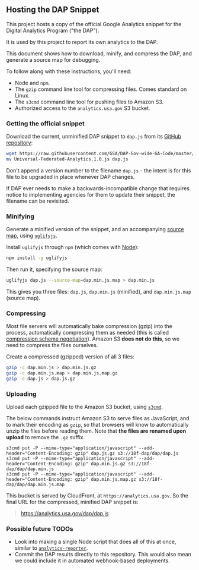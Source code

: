 ## Hosting the DAP Snippet

This project hosts a copy of the official Google Analytics snippet for the Digital Analytics Program ("the DAP").

It is used by this project to report its own analytics to the DAP.

This document shows how to download, minify, and compress the DAP, and generate a source map for debugging.

To follow along with these instructions, you'll need:

* Node and `npm`.
* The `gzip` command line tool for compressing files. Comes standard on Linux.
* The `s3cmd` command line tool for pushing files to Amazon S3.
* Authorized access to the `analytics.usa.gov` S3 bucket.

### Getting the official snippet

Download the current, unminified DAP snippet to `dap.js` from its [GitHub repository](https://github.com/GSA/DAP-Gov-wide-GA-Code):

```bash
wget https://raw.githubusercontent.com/GSA/DAP-Gov-wide-GA-Code/master/Universal-Federated-Analytics.1.0.js
mv Universal-Federated-Analytics.1.0.js dap.js
```

Don't append a version number to the filename `dap.js` - the intent is for this file to be upgraded in place whenever DAP changes.

If DAP ever needs to make a backwards-incompatible change that requires notice to implementing agencies for them to update their snippet, the filename can be revisited.


### Minifying

Generate a minified version of the snippet, and an accompanying [source map](https://developer.chrome.com/devtools/docs/javascript-debugging#source-maps), using [`uglifyjs`](http://lisperator.net/uglifyjs/).

Install `uglifyjs` through `npm` (which comes with [Node](http://nodejs.org)):

```bash
npm install -g uglifyjs
```

Then run it, specifying the source map:

```bash
uglifyjs dap.js --source-map=dap.min.js.map > dap.min.js
```

This gives you three files: `dap.js`, `dap.min.js` (minified), and `dap.min.js.map` (source map).

### Compressing

Most file servers will automatically bake compression (gzip) into the process, automatically compressing them as needed (this is called [compression scheme negotiation](https://en.wikipedia.org/wiki/HTTP_compression#Compression_scheme_negotiation)). Amazon S3 **does not do this**, so we need to compress the files ourselves.

Create a compressed (gzipped) version of all 3 files:

```bash
gzip -c dap.min.js > dap.min.js.gz
gzip -c dap.min.js.map > dap.min.js.map.gz
gzip -c dap.js > dap.js.gz
```

### Uploading

Upload each gzipped file to the Amazon S3 bucket, using [`s3cmd`](https://github.com/s3tools/s3cmd).

The below commands instruct Amazon S3 to serve files as JavaScript, and to mark their encoding as `gzip`, so that browsers will know to automatically unzip the files before reading them. Note that **the files are renamed upon upload** to remove the `.gz` suffix.

```
s3cmd put -P --mime-type="application/javascript" --add-header="Content-Encoding: gzip" dap.js.gz s3://18f-dap/dap/dap.js
s3cmd put -P --mime-type="application/javascript" --add-header="Content-Encoding: gzip" dap.min.js.gz s3://18f-dap/dap/dap.min.js
s3cmd put -P --mime-type="application/javascript" --add-header="Content-Encoding: gzip" dap.min.js.map.gz s3://18f-dap/dap/dap.min.js.map
```

This bucket is served by CloudFront, at `https://analytics.usa.gov`. So the final URL for the compressed, minified DAP snippet is:

> https://analytics.usa.gov/dap/dap.js

### Possible future TODOs

* Look into making a single Node script that does all of this at once, similar to [`analytics-reporter`](https://github.com/18F/analytics-reporter/blob/f2183ded024b58033aa89662fd24b3e3c7533387/bin/analytics).
* Commit the DAP results directly to this repository. This would also mean we could include it in automated webhook-based deployments.
